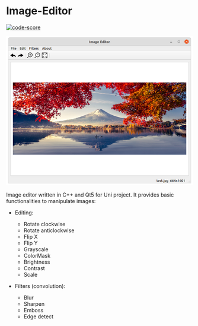 # Image-Editor

[![code-score](https://img.shields.io/badge/Embold%20rating-4.07/5-success.svg)](#)

![image info](screen_shot.png)

Image editor written in C++ and Qt5 for Uni project. It provides basic functionalities to manipulate images:
 * Editing:
     * Rotate clockwise
     * Rotate anticlockwise
     * Flip X
     * Flip Y
     * Grayscale
     * ColorMask
     * Brightness
     * Contrast
     * Scale

  * Filters (convolution):
     * Blur
     * Sharpen
     * Emboss
     * Edge detect
